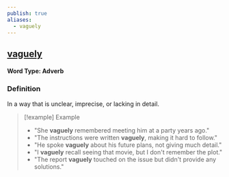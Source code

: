 ```yaml
---
publish: true
aliases:
  - vaguely
---
```


## [vaguely](https://dictionary.cambridge.org/dictionary/english/vaguely)
#### Word Type: Adverb

### Definition
In a way that is unclear, imprecise, or lacking in detail.

> [!example] Example
> 
> - "She **vaguely** remembered meeting him at a party years ago."
> - "The instructions were written **vaguely**, making it hard to follow."
> - "He spoke **vaguely** about his future plans, not giving much detail."
> - "I **vaguely** recall seeing that movie, but I don't remember the plot."
> - "The report **vaguely** touched on the issue but didn't provide any solutions."